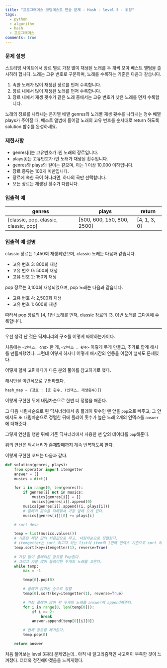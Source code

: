 ```yaml
---
title: "프로그래머스 코딩테스트 연습 문제 - Hash - level 3 - 위장"
tags:
  - python
  - algorithm
  - hash
  - 프로그래머스
comments: true
---
```


### 문제 설명

스트리밍 사이트에서 장르 별로 가장 많이 재생된 노래를 두 개씩 모아 베스트 앨범을 출시하려 합니다. 노래는 고유 번호로 구분하며, 노래를 수록하는 기준은 다음과 같습니다.

1. 속한 노래가 많이 재생된 장르를 먼저 수록합니다.
2. 장르 내에서 많이 재생된 노래를 먼저 수록합니다.
3. 장르 내에서 재생 횟수가 같은 노래 중에서는 고유 번호가 낮은 노래를 먼저 수록합니다.

노래의 장르를 나타내는 문자열 배열 genres와 노래별 재생 횟수를 나타내는 정수 배열 plays가 주어질 때, 베스트 앨범에 들어갈 노래의 고유 번호를 순서대로 return 하도록 solution 함수를 완성하세요.

### 제한사항

- genres[i]는 고유번호가 i인 노래의 장르입니다.
- plays[i]는 고유번호가 i인 노래가 재생된 횟수입니다.
- genres와 plays의 길이는 같으며, 이는 1 이상 10,000 이하입니다.
- 장르 종류는 100개 미만입니다.
- 장르에 속한 곡이 하나라면, 하나의 곡만 선택합니다.
- 모든 장르는 재생된 횟수가 다릅니다.

### 입출력 예

| genres                                | plays                      | return       |
| ------------------------------------- | -------------------------- | ------------ |
| [classic, pop, classic, classic, pop] | [500, 600, 150, 800, 2500] | [4, 1, 3, 0] |

### 입출력 예 설명

classic 장르는 1,450회 재생되었으며, classic 노래는 다음과 같습니다.

- 고유 번호 3: 800회 재생
- 고유 번호 0: 500회 재생
- 고유 번호 2: 150회 재생

pop 장르는 3,100회 재생되었으며, pop 노래는 다음과 같습니다.

- 고유 번호 4: 2,500회 재생
- 고유 번호 1: 600회 재생

따라서 pop 장르의 [4, 1]번 노래를 먼저, classic 장르의 [3, 0]번 노래를 그다음에 수록합니다.

---

우선 생각 난 것은 딕셔너리의 구조를 어떻게 짜야하는가이다. 

처음에는 `<인덱스, 장르>` 한  개, `<인덱스 , 횟수>` 이렇게 두개 만들고, 추가로 합계 해시를 만들까했었다. 그런데 이렇게 하자니 어떻게 해시간의 연동을 이끌어 낼까도 문제였다.

어떻게 할까 고민하다가 다른 분의 풀이를 참고하기로 했다.

해시안을 이런식으로 구현하였다. 

```python
hash_map = {장르 : [총 횟수, (인덱스, 재생횟수)]}
```

이렇게 구현한 뒤에 내림차순으로 한번 더 정렬을 해준다.

그 다음 내림차순으로 된 딕셔너리에서 총 플레이 횟수인 맨 앞을 `pop`으로 빼주고, 그 안에서도 또 내림차순으로 정렬한 뒤에 플레이 횟수가 높은 노래 2개의 인덱스를 `answer`에 더해준다.

그렇게 연산을 행한 뒤에 기존 딕셔너리에서 사용한 맨 앞의 데이터를 `pop`해준다.

위의 연산은 딕셔너리가 존재할때까지 계속 반복하도록 한다.

이렇게 구현한 코드는 다음과 같다.

```python
def solution(genres, plays):
    from operator import itemgetter
    answer = []
    musics = dict()

    for i in range(0, len(genres)):
        if genres[i] not in musics:
            musics[genres[i]] = []
            musics[genres[i]].append(0)
        musics[genres[i]].append((i, plays[i]))
        # 플레이 횟수를 더해줘서 가장 앞에 오게 한다.
        musics[genres[i]][0] += plays[i]

    # sort desc

    temp = list(musics.values())
    # 기준은 해당 값의 처음값으로 하고, 내림차순으로 정렬한다.
    # itemgetter는 sort 하고자 하는 list의 item의 1번째 인덱스 기준으로 sort 하는 방식
    temp.sort(key=itemgetter(1), reverse=True)
    
    # 가장 많이 플레이된 장르를 Pop한다.
    # 그리고 가장 많이 플레이된 두개의 노래를 고른다.
    while temp:
        max = -1

        temp[0].pop(0)

        # 플레이 많이된 순으로 정렬
        temp[0].sort(key=itemgetter(1), reverse=True)

        # 가장 플레이 많이 된 두개의 노래를 answer에 append해준다.
        for i in range(0, len(temp[0])):
            if i >= 2:
                break
            answer.append(temp[0][i][0])

        # 현재 장르를 제거한다.
        temp.pop(0)

    return answer
```

처음 풀어보는 level 3짜리 문제였는데.. 아직 내 알고리즘적인 사고력이 부족한 것이 느껴졌다. 더더욱 정진해야겠음을 느끼게했다.

